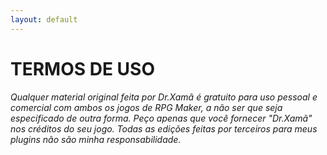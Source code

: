 ```yaml
---
layout: default
---
```


# TERMOS DE USO
_Qualquer material original feita por Dr.Xamã é gratuito para uso pessoal e comercial com ambos os jogos de RPG Maker, a não ser que seja especificado de outra forma. Peço apenas que você fornecer "Dr.Xamã" nos créditos do seu jogo. Todas as edições feitas por terceiros para meus plugins não são minha responsabilidade._